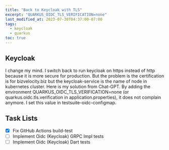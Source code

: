 ```yaml
---
title: "Back to Keycloak with TLS"
excerpt: "QUARKUS_OIDC_TLS_VERIFICATION=none"
last_modified_at: 2023-07-30T04:37:00-07:00
tags: 
  - keycloak
  - quarkus
toc: true
---
```


## Keycloak
I change my mind. I switch back to run keycloak on https instead of http because it is more secure for production. But the problem is the certification is for bizvelocity.biz but the keycloak-service is the name of node in kubernetes cluster. Here is my solution from Chat-GPT. By adding the environment QUARKUS_OIDC_TLS_VERIFICATION=none (or quarkus.oidc.tls.verification in application.properties), it does not complain anymore. I set this value in testsuite-oidc-configmap. 


## Task Lists
- [x] Fix GitHub Actions build-test
- [ ] Implement Oidc (Keycloak) GRPC Impl tests
- [ ] Implement Oidc (Keycloak) Dart tests